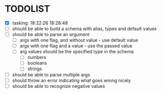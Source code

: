 # TODOLIST

- [x] tasking: 18:22:26 18:28:48
- [ ] should be able to build a schema with alias, types and default values
- [ ] should be able to parse an argument
  - [ ] args with one flag, and without value - use default value
  - [ ] args with one flag and a value - use the passed value
  - [ ] arg values should be the specified type in the schema
    - [ ] numbers
    - [ ] booleans
    - [ ] strings
- [ ] should be able to parse multiple args
- [ ] should throw an error indicating what goes wrong nicely
- [ ] should be able to recognize negative values
